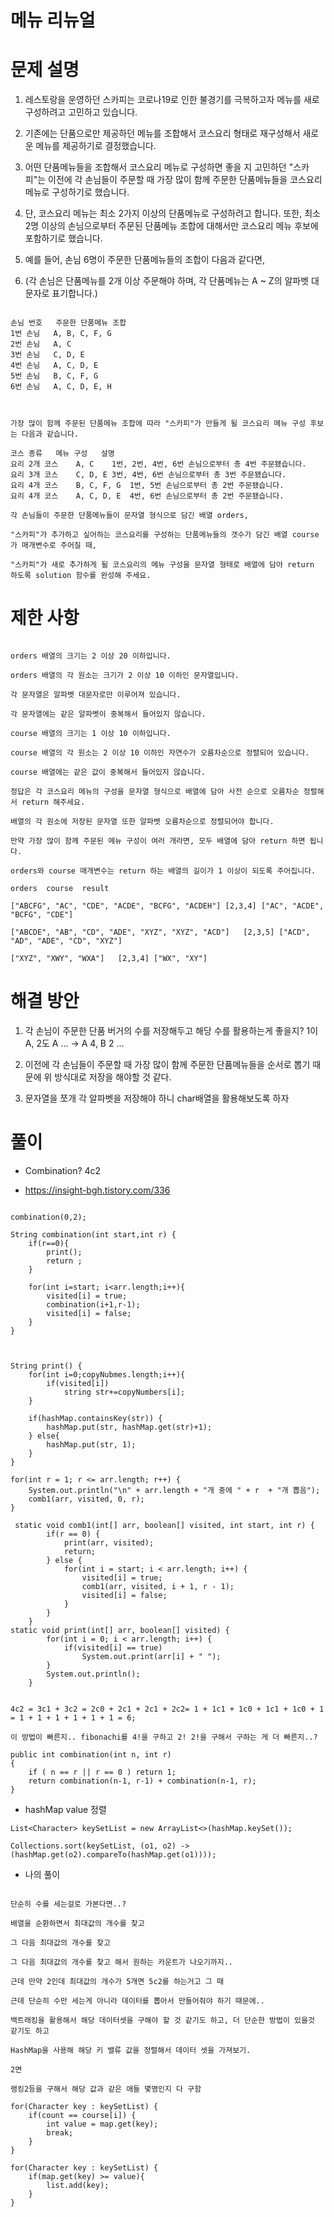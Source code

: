 # 메뉴 리뉴얼

# 문제 설명

1. 레스토랑을 운영하던 스카피는 코로나19로 인한 불경기를 극복하고자 메뉴를 새로 구성하려고 고민하고 있습니다.

2. 기존에는 단품으로만 제공하던 메뉴를 조합해서 코스요리 형태로 재구성해서 새로운 메뉴를 제공하기로 결정했습니다.

3. 어떤 단품메뉴들을 조합해서 코스요리 메뉴로 구성하면 좋을 지 고민하던 "스카피"는 이전에 각 손님들이 주문할 때 가장 많이 함께 주문한 단품메뉴들을 코스요리 메뉴로 구성하기로 했습니다.

4. 단, 코스요리 메뉴는 최소 2가지 이상의 단품메뉴로 구성하려고 합니다. 또한, 최소 2명 이상의 손님으로부터 주문된 단품메뉴 조합에 대해서만 코스요리 메뉴 후보에 포함하기로 했습니다.

5. 예를 들어, 손님 6명이 주문한 단품메뉴들의 조합이 다음과 같다면,

6. (각 손님은 단품메뉴를 2개 이상 주문해야 하며, 각 단품메뉴는 A ~ Z의 알파벳 대문자로 표기합니다.)

```

손님 번호	주문한 단품메뉴 조합
1번 손님	A, B, C, F, G
2번 손님	A, C
3번 손님	C, D, E
4번 손님	A, C, D, E
5번 손님	B, C, F, G
6번 손님	A, C, D, E, H



가장 많이 함께 주문된 단품메뉴 조합에 따라 "스카피"가 만들게 될 코스요리 메뉴 구성 후보는 다음과 같습니다.

코스 종류	메뉴 구성	설명
요리 2개 코스	A, C	1번, 2번, 4번, 6번 손님으로부터 총 4번 주문됐습니다.
요리 3개 코스	C, D, E	3번, 4번, 6번 손님으로부터 총 3번 주문됐습니다.
요리 4개 코스	B, C, F, G	1번, 5번 손님으로부터 총 2번 주문됐습니다.
요리 4개 코스	A, C, D, E	4번, 6번 손님으로부터 총 2번 주문됐습니다.

각 손님들이 주문한 단품메뉴들이 문자열 형식으로 담긴 배열 orders,

"스카피"가 추가하고 싶어하는 코스요리를 구성하는 단품메뉴들의 갯수가 담긴 배열 course가 매개변수로 주어질 때,

"스카피"가 새로 추가하게 될 코스요리의 메뉴 구성을 문자열 형태로 배열에 담아 return 하도록 solution 함수를 완성해 주세요.

```

# 제한 사항

```

orders 배열의 크기는 2 이상 20 이하입니다.

orders 배열의 각 원소는 크기가 2 이상 10 이하인 문자열입니다.

각 문자열은 알파벳 대문자로만 이루어져 있습니다.

각 문자열에는 같은 알파벳이 중복해서 들어있지 않습니다.

course 배열의 크기는 1 이상 10 이하입니다.

course 배열의 각 원소는 2 이상 10 이하인 자연수가 오름차순으로 정렬되어 있습니다.

course 배열에는 같은 값이 중복해서 들어있지 않습니다.

정답은 각 코스요리 메뉴의 구성을 문자열 형식으로 배열에 담아 사전 순으로 오름차순 정렬해서 return 해주세요.

배열의 각 원소에 저장된 문자열 또한 알파벳 오름차순으로 정렬되어야 합니다.

만약 가장 많이 함께 주문된 메뉴 구성이 여러 개라면, 모두 배열에 담아 return 하면 됩니다.

orders와 course 매개변수는 return 하는 배열의 길이가 1 이상이 되도록 주어집니다.

orders	course	result

["ABCFG", "AC", "CDE", "ACDE", "BCFG", "ACDEH"]	[2,3,4]	["AC", "ACDE", "BCFG", "CDE"]

["ABCDE", "AB", "CD", "ADE", "XYZ", "XYZ", "ACD"]	[2,3,5]	["ACD", "AD", "ADE", "CD", "XYZ"]

["XYZ", "XWY", "WXA"]	[2,3,4]	["WX", "XY"]

```
# 해결 방안

1. 각 손님이 주문한 단품 버거의 수를 저장해두고 해당 수를 활용하는게 좋을지? 1이 A, 2도 A ... -> A 4, B 2 ...

2. 이전에 각 손님들이 주문할 때 가장 많이 함께 주문한 단품메뉴들을 순서로 뽑기 때문에 위 방식대로 저장을 해야할 것 같다.

3. 문자열을 쪼개 각 알파벳을 저장해야 하니 char배열을 활용해보도록 하자

# 풀이

- Combination? 4c2

- https://insight-bgh.tistory.com/336

```

combination(0,2);

String combination(int start,int r) {
    if(r==0){
        print();
        return ;
    }

    for(int i=start; i<arr.length;i++){
        visited[i] = true;
        combination(i+1,r-1);
        visited[i] = false;
    }
}



String print() {
    for(int i=0;copyNubmes.length;i++){
        if(visited[i])
            string str+=copyNumbers[i];
    }

    if(hashMap.containsKey(str)) {
        hashMap.put(str, hashMap.get(str)+1);
    } else{
        hashMap.put(str, 1);
    }
}

for(int r = 1; r <= arr.length; r++) {
    System.out.println("\n" + arr.length + "개 중에 " + r  + "개 뽑음");
    comb1(arr, visited, 0, r);
}

 static void comb1(int[] arr, boolean[] visited, int start, int r) {
        if(r == 0) {
            print(arr, visited);
            return;
        } else {
            for(int i = start; i < arr.length; i++) {
                visited[i] = true;
                comb1(arr, visited, i + 1, r - 1);
                visited[i] = false;
            }
        }
    }
static void print(int[] arr, boolean[] visited) {
        for(int i = 0; i < arr.length; i++) {
            if(visited[i] == true)
                System.out.print(arr[i] + " ");
        }
        System.out.println();
    }

```

```

4c2 = 3c1 + 3c2 = 2c0 + 2c1 + 2c1 + 2c2= 1 + 1c1 + 1c0 + 1c1 + 1c0 + 1 = 1 + 1 + 1 + 1 + 1 + 1 = 6;

이 방법이 빠른지.. fibonachi를 4!을 구하고 2! 2!을 구해서 구하는 게 더 빠른지..?

public int combination(int n, int r) 
{
    if ( n == r || r == 0 ) return 1;
    return combination(n-1, r-1) + combination(n-1, r);
}

```

- hashMap value 정렬

```
List<Character> keySetList = new ArrayList<>(hashMap.keySet());

Collections.sort(keySetList, (o1, o2) -> (hashMap.get(o2).compareTo(hashMap.get(o1))));

```

- 나의 풀이

```

단순히 수를 세는걸로 가본다면..?

배열을 순환하면서 최대값의 개수를 찾고

그 다음 최대값의 개수를 찾고

그 다음 최대값의 개수를 찾고 해서 원하는 카운트가 나오기까지..

근데 만약 2인데 최대값의 개수가 5개면 5c2를 하는거고 그 때

근데 단순히 수만 세는게 아니라 데이터를 뽑아서 만들어줘야 하기 때문에..

백트래킹을 활용해서 해당 데이터셋을 구해야 할 것 같기도 하고, 더 단순한 방법이 있을것 같기도 하고

HashMap을 사용해 해당 키 밸류 값을 정렬해서 데이터 셋을 가져보기.

2면

랭킹2등을 구해서 해당 값과 같은 애들 몇명인지 다 구함

for(Character key : keySetList) {
    if(count == course[i]) {
        int value = map.get(key);
        break;
    }
}

for(Character key : keySetList) {
    if(map.get(key) >= value){
        list.add(key);
    }
}


```